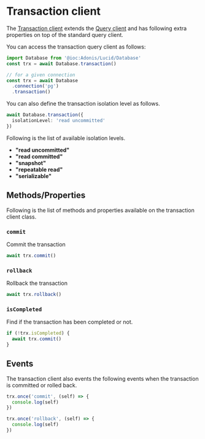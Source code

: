# Transaction client

The [Transaction client](https://github.com/adonisjs/lucid/blob/master/src/TransactionClient/index.ts) extends the [Query client](./query-client.md) and has following extra properties on top of the standard query client.

You can access the transaction query client as follows:

```ts
import Database from '@ioc:Adonis/Lucid/Database'
const trx = await Database.transaction()

// for a given connection
const trx = await Database
  .connection('pg')
  .transaction()
```

You can also define the transaction isolation level as follows.

```ts
await Database.transaction({
  isolationLevel: 'read uncommitted'
})
```

Following is the list of available isolation levels.

- **"read uncommitted"**
- **"read committed"**
- **"snapshot"**
- **"repeatable read"**
- **"serializable"**

## Methods/Properties
Following is the list of methods and properties available on the transaction client class.

### `commit`
Commit the transaction

```ts
await trx.commit()
```

### `rollback`
Rollback the transaction

```ts
await trx.rollback()
```

### `isCompleted`
Find if the transaction has been completed or not.

```ts
if (!trx.isCompleted) {
  await trx.commit()
}
```

## Events
The transaction client also events the following events when the transaction is committed or rolled back.

```ts
trx.once('commit', (self) => {
  console.log(self)
})
```

```ts
trx.once('rollback', (self) => {
  console.log(self)
})
```
